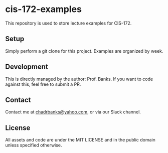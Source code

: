 # cis-172-examples

This repository is used to store lecture examples for CIS-172.

## Setup
Simply perform a git clone for this project.
Examples are organized by week.

## Development
This is directly managed by the author: Prof. Banks.
If you want to code against this, feel free to submit a PR.

## Contact
Contact me at chadrbanks@yahoo.com,
or via our Slack channel.

## License
All assets and code are under the MIT LICENSE and in the public domain unless specified otherwise.
